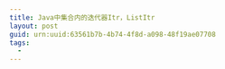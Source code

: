 ```yaml
---
title: Java中集合内的迭代器Itr，ListItr
layout: post
guid: urn:uuid:63561b7b-4b74-4f8d-a098-48f19ae07708
tags:
  - 
---
```



